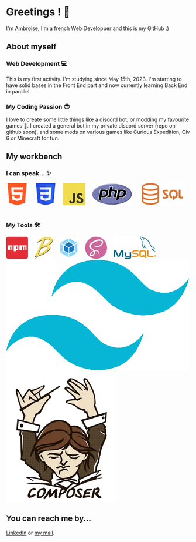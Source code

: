 # Greetings ! :wave:
I'm Ambroise, I'm a french Web Developper and this is my GitHub :)

## About myself
### Web Development :computer:
This is my first activity. I'm studying since May 15th, 2023.
I'm starting to have solid bases in the Front End part and now currently learning Back End in parallel.

### My Coding Passion :sunglasses:
I love to create some little things like a discord bot, or modding my favourite games :eyes:.
I created a general bot in my private discord server (repo on github soon), and some
mods on various games like Curious Expedition, Civ 6 or Minecraft for fun.

## My workbench
### I can speak... ✨
<div>
    <img src="./assets/html.webp" alt="HTML5" height="60">&emsp;
    <img src="./assets/css.webp" alt="CSS3" height="60">&emsp;
    <img src="./assets/javascript.webp" alt="JavaScript" height="60">&emsp;
    <img src="./assets/php.webp" alt="PHP 8" height="60">&emsp;
    <img src="./assets/sql.webp" alt="SQL" height="60">&emsp;
</div>

### My Tools 🛠️
<div>
    <img src="./assets/npm.webp" alt="NPM" height="60">&emsp;
    <img src="./assets/babel.webp" alt="Babel" height="60">&emsp;
    <img src="./assets/webpack.webp" alt="Webpack" height="60">&emsp;
    <img src="./assets/sass.webp" alt="Sass" height="60">&emsp;
    <img src="./assets/mysql.webp" alt="MySQL" height="60">
    <img src="./assets/Tailwind_CSS_Logo.webp" alt="Tailwind CSS">
    <img src="./assets/composer.webp" alt="Composer">
</div>

## You can reach me by...
[LinkedIn](https://www.linkedin.com/in/ambroise-maire/)
or
[my mail](ambroise.maire7@gmail.com).
